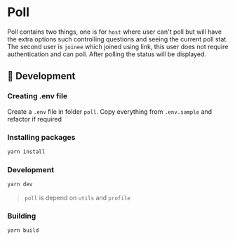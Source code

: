 # Poll
Poll contains two things, one is for `host` where user can't poll but will have the extra options such controlling questions and seeing the current poll stat. The second user is `joinee` which joined using link, this user does not require authentication and can poll. After polling the status will be displayed.

## :hammer: Development
### Creating .env file
Create a `.env` file in folder `poll`. Copy everything from `.env.sample` and refactor if required
### Installing packages
```sh
yarn install
```
### Development
```sh
yarn dev
```
> `poll` is depend on `utils` and `profile`
### Building
```sh
yarn build
```